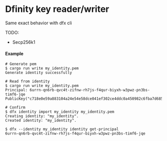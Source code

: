 # Dfinity key reader/writer

Same exact behavior with dfx cli

TODO:
- Secp256k1

#### Example
```
# Generate pem
$ cargo run write my_identity.pem
Generate identity successfully

# Read from identity
$ cargo run write my_identity.pem
Principal: 6urrn-qn6rb-qvc4t-zifnw-rh7js-f4qur-biyxh-w3pwz-pn3bs-timf6-jqe
PublicKey("c718e0e59a883104a24e54e58dce041ef302ce4ddc0a450982c6fba7d6857047")

# Confirm
$ dfx identity import my_identity my_identity.pem
Creating identity: "my_identity".
Created identity: "my_identity".

$ dfx --identity my_identity identity get-principal
6urrn-qn6rb-qvc4t-zifnw-rh7js-f4qur-biyxh-w3pwz-pn3bs-timf6-jqe
```
